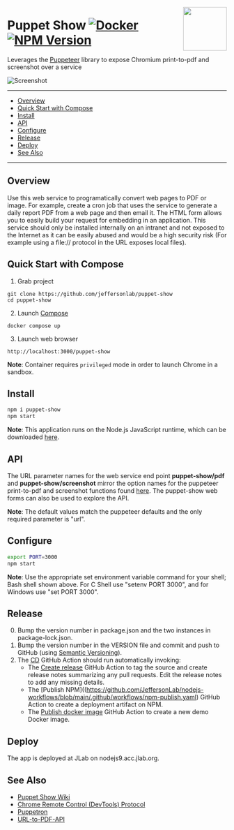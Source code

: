 <p>
<a href="#"><img align="right" width="100" height="100" src="https://raw.githubusercontent.com/slominskir/puppet-show/main/public/images/logo64x64.png"/></a>     
</p>

# Puppet Show [![Docker](https://img.shields.io/docker/v/jeffersonlab/puppet-show?sort=semver&label=DockerHub)](https://hub.docker.com/r/jeffersonlab/puppet-show) [![NPM Version](https://img.shields.io/npm/v/puppet-show)](https://www.npmjs.com/package/puppet-show)
Leverages the [Puppeteer](https://github.com/GoogleChrome/puppeteer) library to expose Chromium print-to-pdf and screenshot over a service

![Screenshot](https://cdn.rawgit.com/jeffersonlab/puppet-show/master/Screenshot.png)

---
- [Overview](https://github.com/jeffersonlab/puppet-show#overview)
- [Quick Start with Compose](https://github.com/jeffersonlab/puppet-show#quick-start-with-compose)
- [Install](https://github.com/jeffersonlab/puppet-show#install)
- [API](https://github.com/jeffersonlab/puppet-show#api) 
- [Configure](https://github.com/jeffersonlab/puppet-show#configure)
- [Release](https://github.com/jeffersonlab/puppet-show#release)
- [Deploy](https://github.com/jeffersonlab/puppet-show#deploy) 
- [See Also](https://github.com/jeffersonlab/puppet-showi#see-also)
---

## Overview
Use this web service to programatically convert web pages to PDF or image.  For example, create a cron job that uses the service to generate a daily report PDF from a web page and then email it.  The HTML form allows you to easily build your request for embedding in an application.  This service should only be installed internally on an intranet and not exposed to the Internet as it can be easily abused and would be a high security risk (For example using a file:// protocol in the URL exposes local files).

## Quick Start with Compose
1. Grab project
```
git clone https://github.com/jeffersonlab/puppet-show
cd puppet-show
```
2. Launch [Compose](https://github.com/docker/compose)
```
docker compose up
```
3. Launch web browser
```
http://localhost:3000/puppet-show
```
**Note**: Container requires `privileged` mode in order to launch Chrome in a sandbox.

## Install
```bash
npm i puppet-show
npm start
```
**Note**: This application runs on the Node.js JavaScript runtime, which can be downloaded [here](https://nodejs.org/en/download/).

## API
The URL parameter names for the web service end point __puppet-show/pdf__ and __puppet-show/screenshot__ mirror the option names for the puppeteer print-to-pdf and screenshot functions found [here](https://pptr.dev/api).  The puppet-show web forms can also be used to explore the API.

**Note**: The default values match the puppeteer defaults and the only required parameter is "url".

## Configure
```bash
export PORT=3000
npm start
```
**Note**: Use the appropriate set environment variable command for your shell; Bash shell shown above.  For C Shell use "setenv PORT 3000", and for Windows use "set PORT 3000".

## Release
0. Bump the version number in package.json and the two instances in package-lock.json.
1. Bump the version number in the VERSION file and commit and push to GitHub (using [Semantic Versioning](https://semver.org/)).
2. The [CD](https://github.com/JeffersonLab/puppet-show/blob/main/.github/workflows/cd.yaml) GitHub Action should run automatically invoking:
    - The [Create release](https://github.com/JeffersonLab/nodejs-workflows/blob/main/.github/workflows/gh-release.yaml) GitHub Action to tag the source and create release notes summarizing any pull requests.   Edit the release notes to add any missing details.
    - The [Publish NPM]((https://github.com/JeffersonLab/nodejs-workflows/blob/main/.github/workflows/npm-publish.yaml) GitHub Action to create a deployment artifact on NPM.
    - The [Publish docker image](https://github.com/JeffersonLab/container-workflows/blob/main/.github/workflows/docker-publish.yaml) GitHub Action to create a new demo Docker image.

## Deploy
The app is deployed at JLab on nodejs9.acc.jlab.org.

## See Also
   - [Puppet Show Wiki](https://github.com/jeffersonlab/puppet-show/wiki)
   - [Chrome Remote Control (DevTools) Protocol](https://chromedevtools.github.io/devtools-protocol/tot/Page#method-printToPDF)
   - [Puppetron](https://github.com/cheeaun/puppetron)
   - [URL-to-PDF-API](https://github.com/alvarcarto/url-to-pdf-api)
